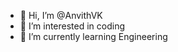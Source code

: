 - 👋 Hi, I’m @AnvithVK
- 👀 I’m interested in coding 
- 🌱 I’m currently learning Engineering

<!---
AnvithVK/AnvithVK is a ✨ special ✨ repository because its `README.md` (this file) appears on your GitHub profile.
You can click the Preview link to take a look at your changes.
--->
